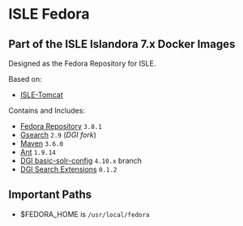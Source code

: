 # ISLE Fedora

## Part of the ISLE Islandora 7.x Docker Images
Designed as the Fedora Repository for ISLE.

Based on:  
 - [ISLE-Tomcat](https://github.com/Islandora-Collaboration-Group/isle-tomcat)

Contains and Includes:
 - [Fedora Repository](https://duraspace.org/fedora/) `3.8.1`
 - [Gsearch](https://github.com/discoverygarden/gsearch.git) `2.9` (_DGI fork_)
 - [Maven](https://maven.apache.org/) `3.6.0`
 - [Ant](https://ant.apache.org/) `1.9.14`
 - [DGI basic-solr-config](https://github.com/discoverygarden/basic-solr-config/tree/4.10.x) `4.10.x` branch
 - [DGI Search Extensions](https://github.com/discoverygarden/dgi_gsearch_extensions.git) `0.1.2`

## Important Paths
  - $FEDORA_HOME is `/usr/local/fedora`
